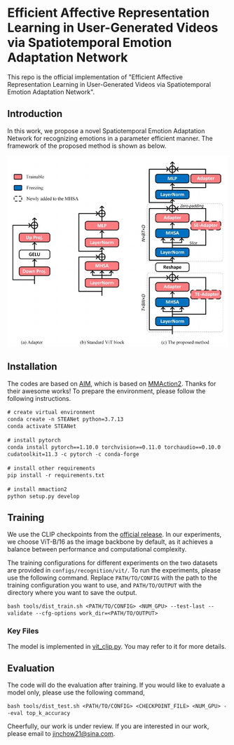 # Efficient Affective Representation Learning in User-Generated Videos via Spatiotemporal Emotion Adaptation Network

This repo is the official implementation of "Efficient Affective Representation Learning in User-Generated Videos via Spatiotemporal Emotion Adaptation Network".

## Introduction

In this work, we propose a novel Spatiotemporal Emotion Adaptation Network for recognizing emotions in a parameter efficient manner. The framework of the proposed method is shown as below.

<p><img src="figure/pipeline.jpg" width="800" /></p>


## Installation

The codes are based on [AIM](https://github.com/taoyang1122/adapt-image-models), which is based on [MMAction2](https://github.com/open-mmlab/mmaction2). Thanks for their awesome works! To prepare the environment, please follow the following instructions.
```shell
# create virtual environment
conda create -n STEANet python=3.7.13
conda activate STEANet

# install pytorch
conda install pytorch==1.10.0 torchvision==0.11.0 torchaudio==0.10.0 cudatoolkit=11.3 -c pytorch -c conda-forge

# install other requirements
pip install -r requirements.txt

# install mmaction2
python setup.py develop
```

## Training
We use the CLIP checkpoints from the [official release](https://github.com/openai/CLIP). In our experiments, we choose ViT-B/16 as the image backbone by default, as it achieves a balance between
performance and computational complexity.

The training configurations for different experiments on the two datasets are provided in `configs/recognition/vit/`. To run the experiments, please use the following command. Replace `PATH/TO/CONFIG` with the path to the training configuration you want to use, and `PATH/TO/OUTPUT` with the directory where you want to save the output.
```shell
bash tools/dist_train.sh <PATH/TO/CONFIG> <NUM_GPU> --test-last --validate --cfg-options work_dir=<PATH/TO/OUTPUT>
```

### Key Files
The model is implemented in [vit_clip.py](https://github.com/jinchow-zf/STEANet/blob/main/mmaction/models/backbones/vit_clip.py). You may refer to it for more details.

## Evaluation
The code will do the evaluation after training. If you would like to evaluate a model only, please use the following command,
```shell
bash tools/dist_test.sh <PATH/TO/CONFIG> <CHECKPOINT_FILE> <NUM_GPU> --eval top_k_accuracy
```

Cheerfully, our work is under review. If you are interested in our work, please email to [jinchow21@sina.com](jinchow21@sina.com).


